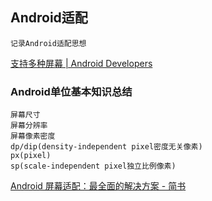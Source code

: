 ## Android适配
	记录Android适配思想

[支持多种屏幕 \| Android Developers](https://developer.android.com/guide/practices/screens_support.html?hl=zh-cn)

### Android单位基本知识总结

	屏幕尺寸
	屏幕分辨率
	屏幕像素密度
	dp/dip(density-independent pixel密度无关像素)
	px(pixel)
	sp(scale-independent pixel独立比例像素)

[Android 屏幕适配：最全面的解决方案 \- 简书](http://www.jianshu.com/p/ec5a1a30694b)